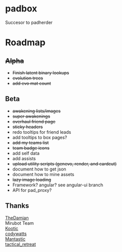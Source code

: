 # padbox
Succesor to padherder

Roadmap
=======
~~Alpha~~
------
  * ~~Finish latent binary lookups~~
  * ~~evolution trees~~
  * ~~add evo mat count~~

Beta
----
  * ~~awakening lists/images~~
  * ~~super awakenings~~
  * ~~overhaul friend page~~
  * ~~sticky headers~~
  * redo tooltips for friend leads
  * add tooltips to box pages?
  * ~~add my teams list~~
  * ~~team badge icons~~
  * add self data
  * add assists
  * ~~upload utility scripts (genevo, render, and cardcut)~~
  * document how to get json
  * document how to mine assets
  * ~~lazy image loading~~
  * Framework?  angular? see angular-ui branch
  * API for pad_proxy?

Thanks
------
[TheDamian](https://www.perlmonks.org/?node_id=1232118)  
Mirubot Team  
[Kootic](https://github.com/kiootic/pad-resources)  
[codywatts](https://github.com/codywatts/Puzzle-and-Dragons-Texture-Tool)  
[Mantastic](https://mantasticpad.com/)  
[tactical_retreat](https://www.reddit.com/r/PuzzleAndDragons/comments/b91d0d/unknown_monster_data_json_fields/)  

